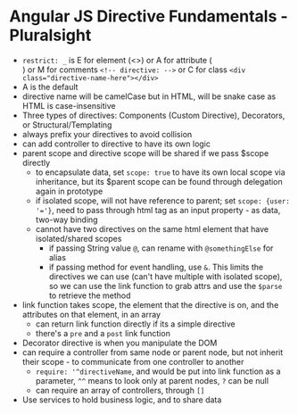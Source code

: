 # Angular JS Directive Fundamentals - Pluralsight

* `restrict: _` is E for element (<>) or A for attribute (<div directive-name-here></div>) or M for comments `<!-- directive: -->` or C for class `<div class="directive-name-here"></div>`
* A is the default
* directive name will be camelCase but in HTML, will be snake case as HTML is case-insensitive
* Three types of directives: Components (Custom Directive), Decorators, or Structural/Templating
* always prefix your directives to avoid collision
* can add controller to directive to have its own logic
* parent scope and directive scope will be shared if we pass $scope directly
    * to encapsulate data, set `scope: true` to have its own local scope via inheritance, but its $parent scope can be found through delegation again in prototype
    * if isolated scope, will not have reference to parent; set `scope: {user: '='}`, need to pass through html tag as an input property - as data, two-way binding
    * cannot have two directives on the same html element that have isolated/shared scopes
        * if passing String value `@`, can rename with `@somethingElse` for alias
        * if passing method for event handling, use `&`. This limits the directives we can use (can't have multiple with isolated scope), so we can use the link function to grab attrs and use the `$parse` to retrieve the method
* link function takes scope, the element that the directive is on, and the attributes on that element, in an array
    * can return link function directly if its a simple directive
    * there's a `pre` and a `post` link function
* Decorator directive is when you manipulate the DOM
* can require a controller from same node or parent node, but not inherit their scope - to communicate from one controller to another
    * `require: '^directiveName`, and would be put into link function as a parameter, `^^` means to look only at parent nodes, `?` can be null
    * can require an array of controllers, through `[]`
* Use services to hold business logic, and to share data